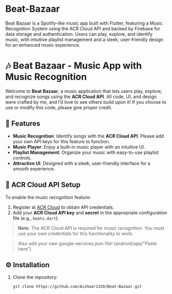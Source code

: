 # Beat-Bazaar
Beat Bazaar is a Spotify-like music app built with Flutter, featuring a Music Recognition System using the ACR Cloud API and backed by Firebase for data storage and authentication. Users can play, explore, and identify music, with intuitive playlist management and a sleek, user-friendly design for an enhanced music experience.

# 🎶 Beat Bazaar - Music App with Music Recognition

Welcome to **Beat Bazaar**, a music application that lets users play, explore, and recognize songs using the **ACR Cloud API**. All code, UI, and design were crafted by me, and I’d love to see others build upon it! If you choose to use or modify this code, please give proper credit.

## 🚀 Features

- **Music Recognition**: Identify songs with the **ACR Cloud API**. Please add your own API keys for this feature to function.
- **Music Player**: Enjoy a built-in music player with an intuitive UI.
- **Playlist Management**: Organize your music with easy-to-use playlist controls.
- **Attractive UI**: Designed with a sleek, user-friendly interface for a smooth experience.

## 🔑 ACR Cloud API Setup

To enable the music recognition feature:
1. Register at [ACR Cloud](https://www.acrcloud.com/) to obtain API credentials.
2. Add your **ACR Cloud API key** and **secret** in the appropriate configuration file (e.g., `beats.dart`).

> **Note**: The ACR Cloud API is required for music recognition. You must use your own credentials for this functionality to work.

> Also add your own google-services.json file! (android/app/"Paste here")

## ⚙️ Installation

1. Clone the repository:
   ```bash
   git clone https://github.com/Aishwar1320/Beat-Bazaar.git

